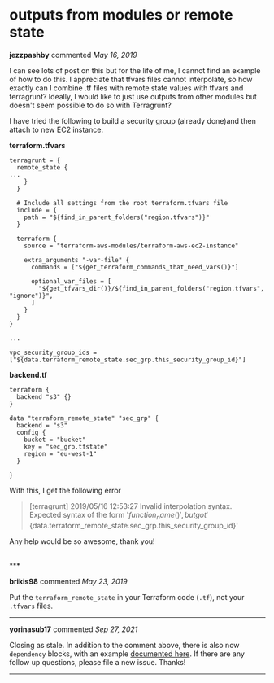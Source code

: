 # outputs from modules or remote state

**jezzpashby** commented *May 16, 2019*

I can see lots of post on this but for the life of me, I cannot find an example of how to do this.  I appreciate that tfvars files cannot interpolate, so how exactly can I combine .tf files with remote state values with tfvars and terragrunt?  Ideally, I would like to just use outputs from other modules but doesn't seem possible to do so with Terragrunt?

I have tried the following to build a security group (already done)and then attach to new EC2 instance.

**terraform.tfvars**

```
terragrunt = {
  remote_state {
...
    }
  }

  # Include all settings from the root terraform.tfvars file
  include = {
    path = "${find_in_parent_folders("region.tfvars")}"
  }

  terraform {
    source = "terraform-aws-modules/terraform-aws-ec2-instance"

    extra_arguments "-var-file" {
      commands = ["${get_terraform_commands_that_need_vars()}"]

      optional_var_files = [
        "${get_tfvars_dir()}/${find_in_parent_folders("region.tfvars", "ignore")}",
      ]
    }
  }
}

...

vpc_security_group_ids = ["${data.terraform_remote_state.sec_grp.this_security_group_id}"]

```

**backend.tf**

```
terraform {
  backend "s3" {}
}

data "terraform_remote_state" "sec_grp" {
  backend = "s3"
  config {
    bucket = "bucket"
    key = "sec_grp.tfstate"
    region = "eu-west-1"
  }

}
```


With this, I get the following error 

> [terragrunt] 2019/05/16 12:53:27 Invalid interpolation syntax. Expected syntax of the form '${function_name()}', but got '${data.terraform_remote_state.sec_grp.this_security_group_id}'

Any help would be so awesome, thank you!

<br />
***


**brikis98** commented *May 23, 2019*

Put the `terraform_remote_state` in your Terraform code (`.tf`), not your `.tfvars` files.
***

**yorinasub17** commented *Sep 27, 2021*

Closing as stale. In addition to the comment above, there is also now `dependency` blocks, with an example [documented here](https://terragrunt.gruntwork.io/docs/features/execute-terraform-commands-on-multiple-modules-at-once/#passing-outputs-between-modules). If there are any follow up questions, please file a new issue. Thanks!
***


